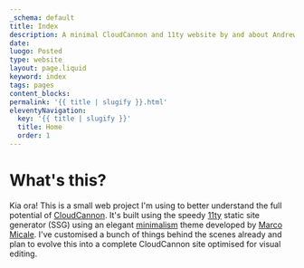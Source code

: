 ```yaml
---
_schema: default
title: Index
description: A minimal CloudCannon and 11ty website by and about Andrew Long.
date:
luogo: Posted
type: website
layout: page.liquid
keyword: index
tags: pages
content_blocks:
permalink: '{{ title | slugify }}.html'
eleventyNavigation:
  key: '{{ title | slugify }}'
  title: Home
  order: 1
---
```

# What's this?

Kia ora! This is a small web project I'm using to better understand the full potential of <a href="https://cloudcannon.com" target="_blank" rel="noopener">CloudCannon</a>. It's built using the speedy <a href="https://www.11ty.dev/" target="_blank" rel="noopener">11ty</a> static site generator (SSG) using an elegant <a href="https://github.com/MarcoMicale/Minimalism" target="_blank" rel="noopener">minimalism</a> theme developed by&nbsp;<a href="https://github.com/MarcoMicale" target="_blank" rel="noopener">Marco Micale</a>. I've customised a bunch of things behind the scenes already and plan to evolve this into a complete CloudCannon site optimised for visual editing.